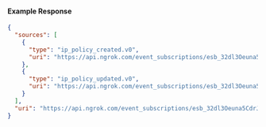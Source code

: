 <!-- Code generated for API Clients. DO NOT EDIT. -->

#### Example Response

```json
{
  "sources": [
    {
      "type": "ip_policy_created.v0",
      "uri": "https://api.ngrok.com/event_subscriptions/esb_32dl3Oeuna5CdrJTX8sQd4drsgV/sources/ip_policy_created.v0"
    },
    {
      "type": "ip_policy_updated.v0",
      "uri": "https://api.ngrok.com/event_subscriptions/esb_32dl3Oeuna5CdrJTX8sQd4drsgV/sources/ip_policy_updated.v0"
    }
  ],
  "uri": "https://api.ngrok.com/event_subscriptions/esb_32dl3Oeuna5CdrJTX8sQd4drsgV/sources"
}
```
